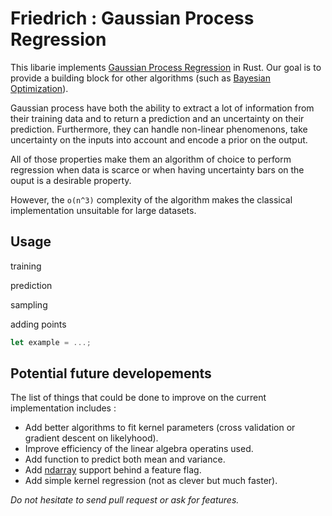 # Friedrich : Gaussian Process Regression

This libarie implements [Gaussian Process Regression](https://en.wikipedia.org/wiki/Gaussian_process) in Rust.
Our goal is to provide a building block for other algorithms (such as [Bayesian Optimization](https://en.wikipedia.org/wiki/Bayesian_optimization)).

Gaussian process have both the ability to extract a lot of information from their training data and to return a prediction and an uncertainty on their prediction.
Furthermore, they can handle non-linear phenomenons, take uncertainty on the inputs into account and encode a prior on the output.

All of those properties make them an algorithm of choice to perform regression when data is scarce or when having uncertainty bars on the ouput is a desirable property.

However, the `o(n^3)` complexity of the algorithm makes the classical implementation unsuitable for large datasets.

## Usage

training

prediction

sampling

adding points

```rust
let example = ...;
```

## Potential future developements

The list of things that could be done to improve on the current implementation includes :

- Add better algorithms to fit kernel parameters (cross validation or gradient descent on likelyhood).
- Improve efficiency of the linear algebra operatins used.
- Add function to predict both mean and variance.
- Add [ndarray](https://docs.rs/ndarray/) support behind a feature flag.
- Add simple kernel regression (not as clever but much faster).

*Do not hesitate to send pull request or ask for features.*
